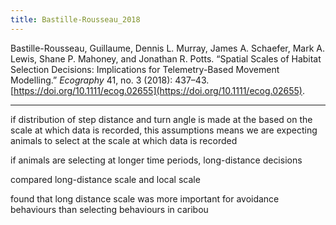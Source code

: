 ```yaml
---
title: Bastille-Rousseau_2018
---
```


Bastille-Rousseau, Guillaume, Dennis L. Murray, James A. Schaefer, Mark A. Lewis, Shane P. Mahoney, and Jonathan R. Potts. “Spatial Scales of Habitat Selection Decisions: Implications for Telemetry-Based Movement Modelling.” _Ecography_ 41, no. 3 (2018): 437–43. [https://doi.org/10.1111/ecog.02655](https://doi.org/10.1111/ecog.02655).

---


if distribution of step distance and turn angle is made at the based on the scale at which data is recorded, this assumptions means we are expecting animals to select at the scale at which data is recorded

if animals are selecting at longer time periods, long-distance decisions

compared long-distance scale and local scale 

found that long distance scale was more important for avoidance behaviours than selecting behaviours in caribou
